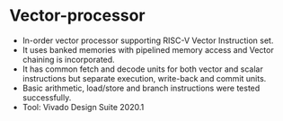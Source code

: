 # Vector-processor

- In-order vector processor supporting RISC-V Vector Instruction set.
- It uses banked memories with pipelined memory access and Vector chaining is incorporated.
- It has common fetch and decode units for both vector and scalar instructions but separate execution, write-back and commit units.
- Basic arithmetic, load/store and branch instructions were tested successfully.
- Tool: Vivado Design Suite 2020.1

